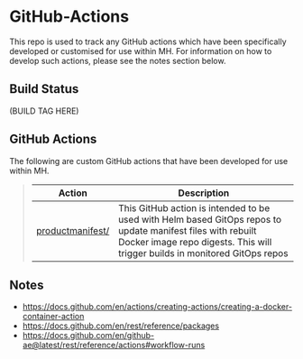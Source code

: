 # GitHub-Actions
This repo is used to track any GitHub actions which have been specifically developed or customised for use within
MH. For information on how to develop such actions, please see the notes section below.

Build Status
------------
(BUILD TAG HERE)

GitHub Actions
--------------
The following are custom GitHub actions that have been developed for use within MH.

>| Action | Description |
>| -------- | ----------- |
>| [productmanifest/](https://github.com/targetb/github-actions/tree/main/productmanifest) | This GitHub action is intended to be used with Helm based GitOps repos to update manifest files with rebuilt Docker image repo digests. This will trigger builds in monitored GitOps repos |

Notes
-----
- https://docs.github.com/en/actions/creating-actions/creating-a-docker-container-action
- https://docs.github.com/en/rest/reference/packages
- https://docs.github.com/en/github-ae@latest/rest/reference/actions#workflow-runs
